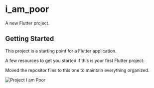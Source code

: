 # i_am_poor

A new Flutter project.

## Getting Started

This project is a starting point for a Flutter application.

A few resources to get you started if this is your first Flutter project:


Moved the repositor files to this one to maintain everything organized.

![Project I am Poor](https://user-images.githubusercontent.com/77897104/167882022-de0d4aee-19b0-453d-ba2d-8b30a066847f.png)
